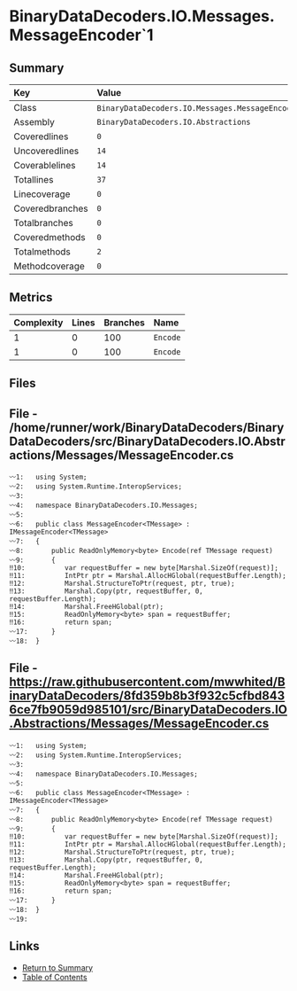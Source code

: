 ﻿# BinaryDataDecoders.IO.Messages.MessageEncoder`1

## Summary

| Key             | Value                                             |
| :-------------- | :------------------------------------------------ |
| Class           | `BinaryDataDecoders.IO.Messages.MessageEncoder`1` |
| Assembly        | `BinaryDataDecoders.IO.Abstractions`              |
| Coveredlines    | `0`                                               |
| Uncoveredlines  | `14`                                              |
| Coverablelines  | `14`                                              |
| Totallines      | `37`                                              |
| Linecoverage    | `0`                                               |
| Coveredbranches | `0`                                               |
| Totalbranches   | `0`                                               |
| Coveredmethods  | `0`                                               |
| Totalmethods    | `2`                                               |
| Methodcoverage  | `0`                                               |

## Metrics

| Complexity | Lines | Branches | Name     |
| :--------- | :---- | :------- | :------- |
| 1          | 0     | 100      | `Encode` |
| 1          | 0     | 100      | `Encode` |

## Files

## File - /home/runner/work/BinaryDataDecoders/BinaryDataDecoders/src/BinaryDataDecoders.IO.Abstractions/Messages/MessageEncoder.cs

```CSharp
〰1:   using System;
〰2:   using System.Runtime.InteropServices;
〰3:   
〰4:   namespace BinaryDataDecoders.IO.Messages;
〰5:   
〰6:   public class MessageEncoder<TMessage> : IMessageEncoder<TMessage>
〰7:   {
〰8:       public ReadOnlyMemory<byte> Encode(ref TMessage request)
〰9:       {
‼10:          var requestBuffer = new byte[Marshal.SizeOf(request)];
‼11:          IntPtr ptr = Marshal.AllocHGlobal(requestBuffer.Length);
‼12:          Marshal.StructureToPtr(request, ptr, true);
‼13:          Marshal.Copy(ptr, requestBuffer, 0, requestBuffer.Length);
‼14:          Marshal.FreeHGlobal(ptr);
‼15:          ReadOnlyMemory<byte> span = requestBuffer;
‼16:          return span;
〰17:      }
〰18:  }
```

## File - https://raw.githubusercontent.com/mwwhited/BinaryDataDecoders/8fd359b8b3f932c5cfbd8436ce7fb9059d985101/src/BinaryDataDecoders.IO.Abstractions/Messages/MessageEncoder.cs

```CSharp
〰1:   using System;
〰2:   using System.Runtime.InteropServices;
〰3:   
〰4:   namespace BinaryDataDecoders.IO.Messages;
〰5:   
〰6:   public class MessageEncoder<TMessage> : IMessageEncoder<TMessage>
〰7:   {
〰8:       public ReadOnlyMemory<byte> Encode(ref TMessage request)
〰9:       {
‼10:          var requestBuffer = new byte[Marshal.SizeOf(request)];
‼11:          IntPtr ptr = Marshal.AllocHGlobal(requestBuffer.Length);
‼12:          Marshal.StructureToPtr(request, ptr, true);
‼13:          Marshal.Copy(ptr, requestBuffer, 0, requestBuffer.Length);
‼14:          Marshal.FreeHGlobal(ptr);
‼15:          ReadOnlyMemory<byte> span = requestBuffer;
‼16:          return span;
〰17:      }
〰18:  }
〰19:  
```

## Links

* [Return to Summary](Summary.md)
* [Table of Contents](../TOC.md)

